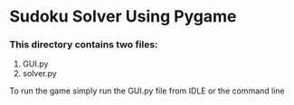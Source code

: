 # Sudoku Solver Using Pygame
### This directory contains two files:
1. GUI.py
2. solver.py

To run the game simply run the GUI.py file from IDLE or the command line
